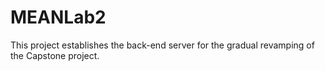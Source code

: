 # MEANLab2

This project establishes the back-end server for the gradual revamping of the Capstone project.